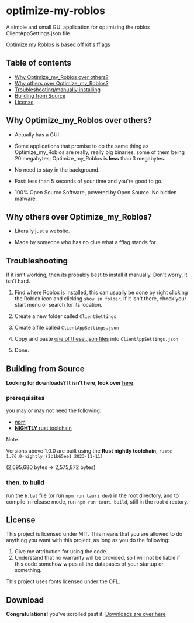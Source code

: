 <!-- markdownlint-disable MD033 -->

# optimize-my-roblos

A simple and small GUI application for optimizing the roblox ClientAppSettings.json file.

[Optimize my Roblos is based off kit's fflags](https://rentry.co/robloxpotatofflags)

## Table of contents

- [Why Optimize_my_Roblos over others?](#why-optimize_my_roblos-over-others)
- [Why others over Optimize_my_Roblos?](#why-others-over-optimize_my_roblos)
- [Troubleshooting/manually installing](#troubleshooting)
- [Building from Source](#building-from-source)
- [License](#license)

## Why Optimize_my_Roblos over others?

- Actually has a GUI.

- Some applications that promise to do the same thing as Optimize_my_Roblos are really, really big binaries, some of them being 20 megabytes; Optimize_my_Roblos is **less** than 3 megabytes.

- No need to stay in the background.

- Fast: less than 5 seconds of your time and you're good to go.

- 100% Open Source Software, powered by Open Source. No hidden malware.

## Why others over Optimize_my_Roblos?

<!-- markdownlint-disable MD052 -->
- Literally just a website.
<!-- markdownlint-enable MD052 -->

- Made by someone who has no clue what a fflag stands for.

## Troubleshooting

If it isn't working, then its probably best to install it manually. Don't worry, it isn't hard.

1. Find where Roblox is installed, this can usually be done by right clicking the Roblox icon and clicking `show in folder`. If it isn't there, check your start menu or search for its location.

1. Create a new folder called `ClientSettings`

1. Create a file called `ClientAppSettings.json`

1. Copy and paste [one of these .json files](https://github.com/WilliamAnimate/optimize-my-roblos/blob/main/src-tauri/src/) into `ClientAppSettings.json`

1. Done.

## Building from Source

**Looking for downloads? It isn't here, look over [here](https://github.com/WilliamAnimate/optimize-my-roblos/releases)**.

### prerequisites

you may or may not need the following:

- [npm](https://nodejs.org) <!-- wait isn't this techinically nodejs? am i high? -->
- [**NIGHTLY** rust toolchain](https://rust-lang.org)

> [!NOTE]
> Versions above 1.0.0 are built using the **Rust nightly toolchain**, `rustc 1.76.0-nightly (2c1b65ee1 2023-11-11)`
>
> (2,695,680 bytes -> 2,575,872 bytes)

### then, to build

run the `b.bat` file (or run `npm run tauri dev`) in the root directory, and to compile in release mode, run `npm run tauri build`, still in the root directory.

## License

This project is licensed under MIT. This means that you are allowed to do anything you want with this project, as long as you do the following:

1. Give me attribution for using the code.
1. Understand that no warranty will be provided, so I will not be liable if this code somehow wipes all the databases of your startup or something.

This project uses fonts licensed under the OFL.

## Download

**Congratulations!** you've scrolled past it. [Downloads are over here](https://github.com/WilliamAnimate/optimize-my-roblos/releases)
